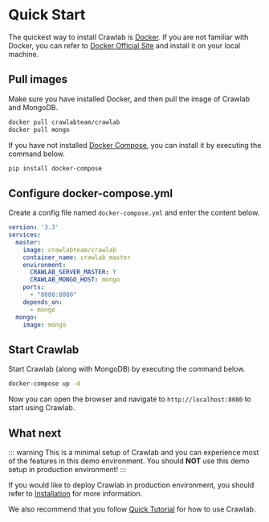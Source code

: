 # Quick Start

The quickest way to install Crawlab is [Docker](https://www.docker.com/). If you are not familiar with Docker, you can refer to [Docker Official Site](https://www.docker.com/) and install it on your local machine.

## Pull images
Make sure you have installed Docker, and then pull the image of Crawlab and MongoDB.

```bash
docker pull crawlabteam/crawlab
docker pull mongo
```

If you have not installed [Docker Compose](https://docs.docker.com/compose/), you can install it by executing the command below.

```bash
pip install docker-compose
```

## Configure docker-compose.yml

Create a config file named `docker-compose.yml` and enter the content below.

```yaml
version: '3.3'
services:
  master:
    image: crawlabteam/crawlab
    container_name: crawlab_master
    environment:
      CRAWLAB_SERVER_MASTER: Y
      CRAWLAB_MONGO_HOST: mongo
    ports:
      - "8080:8080"
    depends_on:
      - mongo
  mongo:
    image: mongo
```

## Start Crawlab

Start Crawlab (along with MongoDB) by executing the command below.

```bash
docker-compose up -d
```

Now you can open the browser and navigate to `http://localhost:8080` to start using Crawlab.

## What next

::: warning
This is a minimal setup of Crawlab and you can experience most of the features in this demo environment. You should **NOT** use this demo setup in production environment!
:::

If you would like to deploy Crawlab in production environment, you should refer to [Installation](/docs/guide/installation) for more information.

We also recommend that you follow [Quick Tutorial](./use-crawlab/quick-tutorial) for how to use Crawlab.
